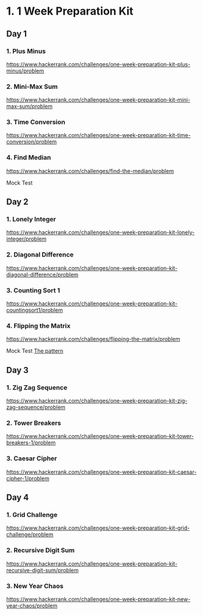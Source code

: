 # 1. 1 Week Preparation Kit

## Day 1

### 1. Plus Minus

https://www.hackerrank.com/challenges/one-week-preparation-kit-plus-minus/problem

### 2. Mini-Max Sum

https://www.hackerrank.com/challenges/one-week-preparation-kit-mini-max-sum/problem

### 3. Time Conversion

https://www.hackerrank.com/challenges/one-week-preparation-kit-time-conversion/problem

### 4. Find Median

https://www.hackerrank.com/challenges/find-the-median/problem

Mock Test

## Day 2

### 1. Lonely Integer

https://www.hackerrank.com/challenges/one-week-preparation-kit-lonely-integer/problem

### 2. Diagonal Difference

https://www.hackerrank.com/challenges/one-week-preparation-kit-diagonal-difference/problem

### 3. Counting Sort 1

https://www.hackerrank.com/challenges/one-week-preparation-kit-countingsort1/problem

### 4. Flipping the Matrix

https://www.hackerrank.com/challenges/flipping-the-matrix/problem

Mock Test
[The pattern](https://doc-08-c0-docs.googleusercontent.com/docs/securesc/6fqolj7lq2u30ei74uslclfg95tihf6c/eqhn8dhfipav0j8phgnklhqokhm50u89/1647688725000/12945463399731013293/04116856922123529039/1t_7fU2LD06qfyIOiFTJ51X8npx0qmcca?e=view&ax=ACxEAsYnKwuEoheiC4VTHr2N05gU3ZVF18q7TYfV68-o4trsNcehbbMNi-4gMHqPI1_0tTWgPvN0R_QL5rcA5FTRU-V6sFOzQK84YTTrMqwMLBimvHEli3XZcehQRNelWT9NhoeZXdTmHC1B3CLGTmrhBlOs7z0Bb9fbZBinNGa6Or5-uftfRH6D4dEQQ70u9SWJ5VASDi0hGQQcHdvymtl7mjLW7PmG5LgGIy06-jeQ_ghNiI6KTJPQGgigE01eUBxtn43m8HBptowfKFyiO5mH8R5c_VUdzDFDPcxMcXWJSi4jLCqheZN5JyD7htETVoBx4uBgRT8bQoDa1BBUrrNXRY3z0aWzhOO4gEmO7Izeq7TK0pVWbssrzZJsf6kS-b_KczhHqiZw71R0FCmw3wWpZfN72yXJtfgThLCGH8QGSCqYoUKXL70a84JPOWca5pXbcO0xKICgCKnLLYp9RU6jerZBtye2ZYMUn_EDyFYmT8x_l5NCVYhjaZsTlMQZ8qQaAPwMtgn70C52Nb7lHCqvF1W6mxiVKI4flDt6SvAmkPUbtt-yfuP9Jt60qe-K7h27UPzqorVDFBX11C-4DMe4sIP5m-Y_35cZcBfMrdCPwQs4bNHoAQVphFaBRor7gRCT6gnh1qK0Ezb-Sv1RNaRB_3TAQ-FKmBIsgj7_CLbzk87aABf2QvzbtiiNMPfWmorBpgq7W4xQkf4IY9TSAPulKEocK-jIz6-pevxudeEhtyEf3BjOep7497mi6QT3DD1oK0bZDjJfeB1Z_Z-HF2gI4a50LMi01yN-io1n450JKrVWo_ixjJyzTkpATHKV5Bh2-jr0DvNuWiLrj2zZ6ReLufzESbrVIqUs-2y2Dn6VBfzB1eqc_9PWPZS-Xdw14EBhybqiw4AqZzsUK8K_IwZXthEAaTL3LJiTnBGm_66WVj5TuIJAgRj4jXWJr37ROZCqa_ZsnAY&authuser=0)

## Day 3

### 1. Zig Zag Sequence

https://www.hackerrank.com/challenges/one-week-preparation-kit-zig-zag-sequence/problem

### 2. Tower Breakers

https://www.hackerrank.com/challenges/one-week-preparation-kit-tower-breakers-1/problem

### 3. Caesar Cipher

https://www.hackerrank.com/challenges/one-week-preparation-kit-caesar-cipher-1/problem

## Day 4

### 1. Grid Challenge

https://www.hackerrank.com/challenges/one-week-preparation-kit-grid-challenge/problem

### 2. Recursive Digit Sum

https://www.hackerrank.com/challenges/one-week-preparation-kit-recursive-digit-sum/problem

### 3. New Year Chaos

https://www.hackerrank.com/challenges/one-week-preparation-kit-new-year-chaos/problem

